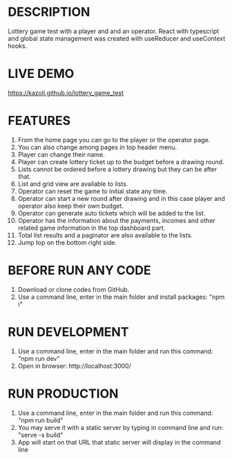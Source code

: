 # DESCRIPTION

Lottery game test with a player and and an operator. React with typescript and global state management was created with useReducer and useContext hooks.

# LIVE DEMO

https://kazoli.github.io/lottery_game_test

# FEATURES

1. From the home page you can go to the player or the operator page.
2. You can also change among pages in top header menu.
3. Player can change their name.
4. Player can create lottery ticket up to the budget before a drawing round.
5. Lists cannot be ordered before a lottery drawing but they can be after that.
6. List and grid view are available to lists.
7. Operator can reset the game to initial state any time.
8. Operator can start a new round after drawing and in this case player and operator also keep their own budget.
9. Operator can generate auto tickets which will be added to the list.
10. Operator has the information about the payments, incomes and other related game information in the top dashboard part.
11. Total list results and a paginator are also available to the lists.
12. Jump top on the bottom right side.

# BEFORE RUN ANY CODE

1. Download or clone codes from GitHub.
2. Use a command line, enter in the main folder and install packages: "npm i"

# RUN DEVELOPMENT

1. Use a command line, enter in the main folder and run this command: "npm run dev"
2. Open in browser: http://localhost:3000/

# RUN PRODUCTION

1. Use a command line, enter in the main folder and run this command: "npm run build"
2. You may serve it with a static server by typing in command line and run: "serve -s build"
3. App will start on that URL that static server will display in the command line

